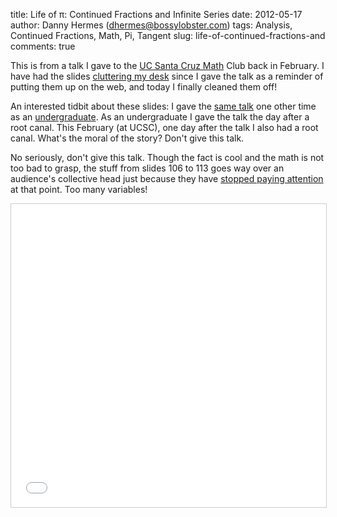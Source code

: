 title: Life of &#0960;: Continued Fractions and Infinite Series
date: 2012-05-17
author: Danny Hermes (dhermes@bossylobster.com)
tags: Analysis, Continued Fractions, Math, Pi, Tangent
slug: life-of-continued-fractions-and
comments: true

This is from a talk I gave to the
[UC Santa Cruz Math](http://www.math.ucsc.edu/) Club back in February.
I have had the slides
[cluttering my desk](/images/cluttered_desk.jpg)
since I gave the talk as a reminder of putting them up on the web, and
today I finally cleaned them off!

An interested tidbit about these slides: I gave the
[same talk](http://www.math.lsa.umich.edu/mathclub/fall2008/103008.pdf) one
other time as an
[undergraduate](http://www.math.lsa.umich.edu/mathclub/). As an
undergraduate I gave the talk the day after a root canal. This February
(at UCSC), one day after the talk I also had a root canal. What's the
moral of the story? Don't give this talk.

No seriously, don't give this talk. Though the fact is cool and the math
is not too bad to grasp, the stuff from slides 106 to 113 goes way over
an audience's collective head just because they have
[stopped paying attention](/images/sleeping_in_class.jpg)
at that point. Too many variables!

<center><iframe src="//www.slideshare.net/slideshow/embed_code/12977566" width="595" height="485" frameborder="0" marginwidth="0" marginheight="0" scrolling="no" style="border:1px solid #CCC; border-width:1px; margin-bottom:5px; max-width: 100%;" allowfullscreen> </iframe></center>
